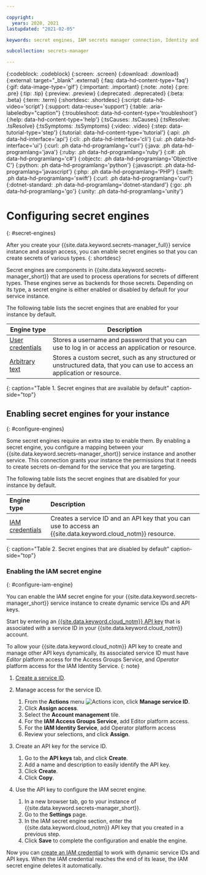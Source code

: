 ```yaml
---

copyright:
  years: 2020, 2021
lastupdated: "2021-02-05"

keywords: secret engines, IAM secrets manager connection, Identity and access management, vault engine, dynamic secrets

subcollection: secrets-manager

---
```


{:codeblock: .codeblock}
{:screen: .screen}
{:download: .download}
{:external: target="_blank" .external}
{:faq: data-hd-content-type='faq'}
{:gif: data-image-type='gif'}
{:important: .important}
{:note: .note}
{:pre: .pre}
{:tip: .tip}
{:preview: .preview}
{:deprecated: .deprecated}
{:beta: .beta}
{:term: .term}
{:shortdesc: .shortdesc}
{:script: data-hd-video='script'}
{:support: data-reuse='support'}
{:table: .aria-labeledby="caption"}
{:troubleshoot: data-hd-content-type='troubleshoot'}
{:help: data-hd-content-type='help'}
{:tsCauses: .tsCauses}
{:tsResolve: .tsResolve}
{:tsSymptoms: .tsSymptoms}
{:video: .video}
{:step: data-tutorial-type='step'}
{:tutorial: data-hd-content-type='tutorial'}
{:api: .ph data-hd-interface='api'}
{:cli: .ph data-hd-interface='cli'}
{:ui: .ph data-hd-interface='ui'}
{:curl: .ph data-hd-programlang='curl'}
{:java: .ph data-hd-programlang='java'}
{:ruby: .ph data-hd-programlang='ruby'}
{:c#: .ph data-hd-programlang='c#'}
{:objectc: .ph data-hd-programlang='Objective C'}
{:python: .ph data-hd-programlang='python'}
{:javascript: .ph data-hd-programlang='javascript'}
{:php: .ph data-hd-programlang='PHP'}
{:swift: .ph data-hd-programlang='swift'}
{:curl: .ph data-hd-programlang='curl'}
{:dotnet-standard: .ph data-hd-programlang='dotnet-standard'}
{:go: .ph data-hd-programlang='go'}
{:unity: .ph data-hd-programlang='unity'}

# Configuring secret engines
{: #secret-engines}

After you create your {{site.data.keyword.secrets-manager_full}} service instance and assign access, you can enable secret engines so that you can create secrets of various types.
{: shortdesc} 

Secret engines are components in {{site.data.keyword.secrets-manager_short}} that are used to process operations for secrets of different types. These engines serve as backends for those secrets. Depending on its type, a secret engine is either enabled or disabled by default for your service instance. 

The following table lists the secret engines that are enabled for your instance by default.

| Engine type  | Description |
| ---- | ---- |
| [User credentials](/docs/secrets-manager?topic=secrets-manager-secret-basics#user-credentials) | Stores a username and password that you can use to log in or access an application or resource. |
| [Arbitrary text](/docs/secrets-manager?topic=secrets-manager-secret-basics#arbitrary-text) | Stores a custom secret, such as any structured or unstructured data, that you can use to access an application or resource. |
{: caption="Table 1. Secret engines that are available by default" caption-side="top"}



## Enabling secret engines for your instance
{: #configure-engines}

Some secret engines require an extra step to enable them. By enabling a secret engine, you configure a mapping between your {{site.data.keyword.secrets-manager_short}} service instance and another service. This connection grants your instance the permissions that it needs to create secrets on-demand for the service that you are targeting.

The following table lists the secret engines that are disabled for your instance by default.

| Engine type | Description |
|:------------|:------------|
| [IAM credentials](/docs/secrets-manager?topic=secrets-manager-secret-basics#iam-credentials) | Creates a service ID and an API key that you can use to access an {{site.data.keyword.cloud_notm}} resource. |
{: caption="Table 2. Secret engines that are disabled by default" caption-side="top"}

### Enabling the IAM secret engine
{: #configure-iam-engine}

You can enable the IAM secret engine for your {{site.data.keyword.secrets-manager_short}} service instance to create dynamic service IDs and API keys.

Start by entering an [{{site.data.keyword.cloud_notm}} API key](/docs/account?topic=account-serviceidapikeys) that is associated with a service ID in your {{site.data.keyword.cloud_notm}} account.

To allow your {{site.data.keyword.cloud_notm}} API key to create and manage other API keys dynamically, its associated service ID must have _Editor_ platform access for the Access Groups Service, and _Operator_ platform access for the IAM Identity Service.
{: note}

1. [Create a service ID](/docs/account?topic=account-serviceidapikeys).
2. Manage access for the service ID.

   1. From the **Actions** menu ![Actions icon](../../icons/actions-icon-vertical.svg), click **Manage service ID**.
   2. Click **Assign access**.
   3. Select the **Account management** tile.
   4. For the **IAM Access Groups Service**, add Editor platform access.
   5. For the **IAM Identity Service**, add Operator platform access
   6. Review your selections, and click **Assign**.
3. Create an API key for the service ID.
   
   1. Go to the **API keys** tab, and click **Create**. 
   2. Add a name and description to easily identify the API key.
   3. Click **Create**. 
   4. Click **Copy**.
4. Use the API key to configure the IAM secret engine.

   1. In a new browser tab, go to your instance of {{site.data.keyword.secrets-manager_short}}.
   2. Go to the **Settings** page.
   3. In the IAM secret engine section, enter the {{site.data.keyword.cloud_notm}} API key that you created in a previous step.
   4. Click **Save** to complete the configuration and enable the engine.

Now you can [create an IAM credential](/docs/secrets-manager?topic=secrets-manager-store-secrets#iam-credentials-ui) to work with dynamic service IDs and API keys. When the IAM credential reaches the end of its lease, the IAM secret engine deletes it automatically.

</staging>
